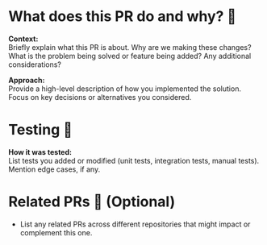 # What does this PR do and why? 🤔

**Context:**  
Briefly explain what this PR is about. Why are we making these changes? What is the problem being solved or feature being added? Any additional considerations?

**Approach:**  
Provide a high-level description of how you implemented the solution. Focus on key decisions or alternatives you considered.

# Testing 🧪

**How it was tested:**  
List tests you added or modified (unit tests, integration tests, manual tests). Mention edge cases, if any.

# Related PRs 🔗 (Optional)

- List any related PRs across different repositories that might impact or complement this one.
